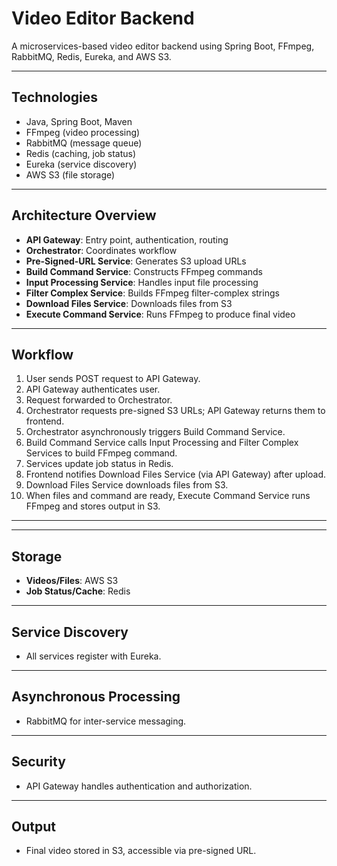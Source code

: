 # Video Editor Backend

A microservices-based video editor backend using Spring Boot, FFmpeg, RabbitMQ, Redis, Eureka, and AWS S3.

---

## Technologies

- Java, Spring Boot, Maven
- FFmpeg (video processing)
- RabbitMQ (message queue)
- Redis (caching, job status)
- Eureka (service discovery)
- AWS S3 (file storage)

---

## Architecture Overview

- **API Gateway**: Entry point, authentication, routing
- **Orchestrator**: Coordinates workflow
- **Pre-Signed-URL Service**: Generates S3 upload URLs
- **Build Command Service**: Constructs FFmpeg commands
- **Input Processing Service**: Handles input file processing
- **Filter Complex Service**: Builds FFmpeg filter-complex strings
- **Download Files Service**: Downloads files from S3
- **Execute Command Service**: Runs FFmpeg to produce final video

---

## Workflow

1. User sends POST request to API Gateway.
2. API Gateway authenticates user.
3. Request forwarded to Orchestrator.
4. Orchestrator requests pre-signed S3 URLs; API Gateway returns them to frontend.
5. Orchestrator asynchronously triggers Build Command Service.
6. Build Command Service calls Input Processing and Filter Complex Services to build FFmpeg command.
7. Services update job status in Redis.
8. Frontend notifies Download Files Service (via API Gateway) after upload.
9. Download Files Service downloads files from S3.
10. When files and command are ready, Execute Command Service runs FFmpeg and stores output in S3.

---

---

## Storage

- **Videos/Files**: AWS S3
- **Job Status/Cache**: Redis

---

## Service Discovery

- All services register with Eureka.

---

## Asynchronous Processing

- RabbitMQ for inter-service messaging.

---

## Security

- API Gateway handles authentication and authorization.

---

## Output

- Final video stored in S3, accessible via pre-signed URL.
